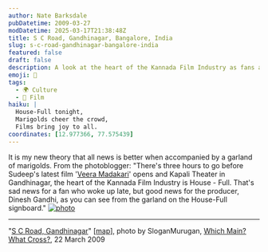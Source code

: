 ```yaml
---
author: Nate Barksdale
pubDatetime: 2009-03-27
modDatetime: 2025-03-17T21:38:48Z
title: S C Road, Gandhinagar, Bangalore, India
slug: s-c-road-gandhinagar-bangalore-india
featured: false
draft: false
description: A look at the heart of the Kannada Film Industry as fans and producers gather for a film premiere.
emoji: 🌼
tags:
  - 🌍 Culture
  - 🎥 Film
haiku: |
  House-Full tonight,  
  Marigolds cheer the crowd,  
  Films bring joy to all.
coordinates: [12.977366, 77.575439]
---
```


It is my new theory that all news is better when accompanied by a garland of marigolds. From the photoblogger: "There's three hours to go before Sudeep's latest film '[Veera Madakari](http://www.youtube.com/watch?v=YdRYK-cmKTI)' opens and Kapali Theater in Gandhinagar, the heart of the Kannada Film Industry is House - Full. That's sad news for a fan who woke up late, but good news for the producer, Dinesh Gandhi, as you can see from the garland on the House-Full signboard." [![photo](http://culture-making.com/media/4395084.9f486670.jpg)](http://mainsandcrosses.blogspot.com/2009/03/s-c-road-gandhinagar.html)

---

"[S C Road, Gandhinagar](http://mainsandcrosses.blogspot.com/2009/03/s-c-road-gandhinagar.html)" [[map](http://maps.google.com/maps?f=q&source=s_q&hl=en&geocode=&q=s+c+road+gandhinagar&sll=12.971606,77.594376&sspn=0.83372,1.300507&g=bangalore&ie=UTF8&ll=12.977366,77.575439&spn=0.006513,0.01016&t=h&z=17)], photo by SloganMurugan, [Which Main? What Cross?](http://mainsandcrosses.blogspot.com/2009/03/s-c-road-gandhinagar.html), 22 March 2009
